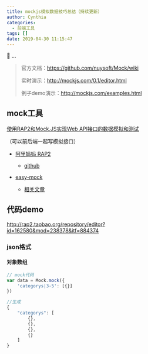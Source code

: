 ```yaml
---
title: mockjs模拟数据技巧总结（持续更新）
author: Cynthia
categories:
  - 前端工具
tags: []
date: 2019-04-30 11:15:47
---
```


🐰
...
<!--more-->

> 官方文档：https://github.com/nuysoft/Mock/wiki
>
> 实时演示：http://mockjs.com/0.1/editor.html
>
> 例子demo演示：http://mockjs.com/examples.html



## mock工具

[使用RAP2和Mock.JS实现Web API接口的数据模拟和测试](https://www.cnblogs.com/wuhuacong/p/10213540.html)

（可以前后端一起写模拟接口）

- [阿里妈妈 RAP2](http://rap2.taobao.org/)
  - [github](https://github.com/thx/rap2-delos)

- [easy-mock](https://easy-mock.com/)
  - [相关文章](https://juejin.im/post/58ff1fae61ff4b0066792f6e)

## 代码demo

http://rap2.taobao.org/repository/editor?id=162580&mod=238378&itf=884374

### json格式

#### 对象数组

```js
// mock代码
var data = Mock.mock({
    'categorys|3-5': [{}]
})

//生成
{
    "categorys": [
        {},
        {},
        {},
        {}
    ]
}
```
